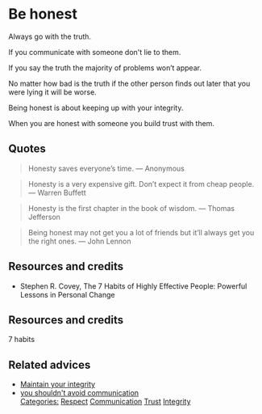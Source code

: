 # Be honest

Always go with the truth.

If you communicate with someone don't lie to them.

If you say the truth the majority of problems won’t appear.

No matter how bad is the truth if the other person finds out later that you were lying it will be worse.

Being honest is about keeping up with your integrity.

When you are honest with someone you build trust with them.

## Quotes

> Honesty saves everyone’s time.
> — Anonymous

> Honesty is a very expensive gift. Don’t expect it from cheap people.
> — Warren Buffett

> Honesty is the first chapter in the book of wisdom.
> — Thomas Jefferson

> Being honest may not get you a lot of friends but it’ll always get you the right ones.
> — John Lennon

## Resources and credits

- Stephen R. Covey, The 7 Habits of Highly Effective People: Powerful Lessons in Personal Change

## Resources and credits

7 habits

## Related advices

- [Maintain your integrity](../Maintain%20your%20integrity/index.md)
- [you shouldn't avoid communication](you%20shouldn't%20avoid%20communication/index.md)
<br/>[Categories:](../Categories/index.md) [Respect](../Categories/Respect.md) [Communication](../Categories/Communication.md) [Trust](../Categories/Trust.md) [Integrity](../Categories/Integrity.md)